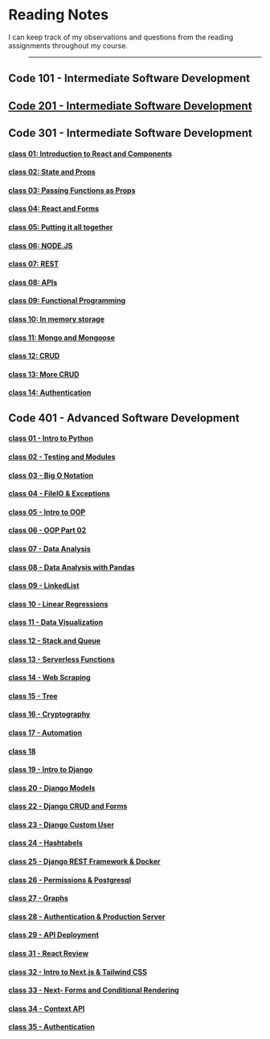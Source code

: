 # **Reading Notes**

I can keep track of my observations and questions from the reading assignments throughout my course.

 > ---

## **Code 101 - Intermediate Software Development**

## [**Code 201 - Intermediate Software Development**](https://github.com/IsmailAlamir/my-notes)

## **Code 301 - Intermediate Software Development**
#### [class 01: Introduction to React and Components](Class-01.md)
#### [class 02: State and Props](Class-02.md)
#### [class 03: Passing Functions as Props](Class-03.md)
#### [class 04: React and Forms](Class-04.md)
#### [class 05: Putting it all together](Class-05.md)
#### [class 06: NODE.JS](Class-06.md)
#### [class 07: REST](Class-07.md)
#### [class 08: APIs](Class-08.md)
#### [class 09: Functional Programming](Class-09.md)
#### [class 10: In memory storage](Class-10.md)
#### [class 11: Mongo and Mongoose](Class-11.md)
#### [class 12: CRUD](Class-12.md)
#### [class 13: More CRUD](Class-13.md)
#### [class 14: Authentication](Class-15.md)


## **Code 401 - Advanced Software Development**
#### [class 01 - Intro to Python ](code-401-python/class-01/README.md)
#### [class 02 - Testing and Modules](code-401-python/class-02/README.md)
#### [class 03 - Big O Notation](code-401-python/class-03/README.md)
#### [class 04 - FileIO & Exceptions](code-401-python/class-04/README.md)
#### [class 05 - Intro to OOP](code-401-python/class-05/README.md)
#### [class 06 - OOP Part 02](code-401-python/class-06/README.md)
#### [class 07 - Data Analysis](code-401-python/class-07/README.md)
#### [class 08 - Data Analysis with Pandas](code-401-python/class-08/README.md)
#### [class 09 - LinkedList](code-401-python/class-09/README.md)
#### [class 10 - Linear Regressions](code-401-python/class-10/README.md)
#### [class 11 - Data Visualization](code-401-python/class-11/README.md)
#### [class 12 - Stack and Queue](code-401-python/class-12/README.md)
#### [class 13 - Serverless Functions](code-401-python/class-13/README.md)
#### [class 14 - Web Scraping](code-401-python/class-14/README.md)
#### [class 15 - Tree](code-401-python/class-15/README.md)
#### [class 16 - Cryptography](code-401-python/class-16/README.md)
#### [class 17 - Automation](code-401-python/class-17/README.md)
#### [class 18 ](code-401-python/class-19/README.md)
#### [class 19 - Intro to Django](code-401-python/class-19/README.md)
#### [class 20 - Django Models](code-401-python/class-20/README.md)
#### [class 22 - Django CRUD and Forms](code-401-python/class-22/README.md)
#### [class 23 - Django Custom User](code-401-python/class-23/README.md)
#### [class 24 - Hashtabels](code-401-python/class-24/README.md)
#### [class 25 - Django REST Framework & Docker](code-401-python/class-25/README.md)
#### [class 26 - Permissions & Postgresql](code-401-python/class-26/README.md)
#### [class 27 - Graphs](code-401-python/class-27/README.md)
#### [class 28 - Authentication & Production Server](code-401-python/class-28/README.md)
#### [class 29 - API Deployment](code-401-python/class-29/README.md)
#### [class 31 - React Review](code-401-python/class-31/README.md)
#### [class 32 - Intro to Next.js & Tailwind CSS](code-401-python/class-32/README.md)
#### [class 33 - Next- Forms and Conditional Rendering ](code-401-python/class-33/README.md)
#### [class 34 - Context API ](code-401-python/class-34/README.md)
#### [class 35 - Authentication ](code-401-python/class-35/README.md)

